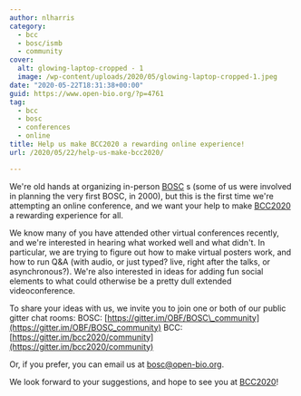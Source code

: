 ```yaml
---
author: nlharris
category:
  - bcc
  - bosc/ismb
  - community
cover:
  alt: glowing-laptop-cropped - 1
  image: /wp-content/uploads/2020/05/glowing-laptop-cropped-1.jpeg
date: "2020-05-22T18:31:38+00:00"
guid: https://www.open-bio.org/?p=4761
tag:
  - bcc
  - bosc
  - conferences
  - online
title: Help us make BCC2020 a rewarding online experience!
url: /2020/05/22/help-us-make-bcc2020/

---
```

We're old hands at organizing in-person [BOSC](/events/bosc/about/) s (some of us were involved in planning the very first BOSC, in 2000), but this is the first time we're attempting an online conference, and we want your help to make [BCC2020](https://bcc2020.github.io/) a rewarding experience for all.

We know many of you have attended other virtual conferences recently, and we're interested in hearing what worked well and what didn't. In particular, we are trying to figure out how to make virtual posters work, and how to run Q&A (with audio, or just typed? live, right after the talks, or asynchronous?). We're also interested in ideas for adding fun social elements to what could otherwise be a pretty dull extended videoconference.

To share your ideas with us, we invite you to join one or both of our public gitter chat rooms:
BOSC: [https://gitter.im/OBF/BOSC\_community](https://gitter.im/OBF/BOSC_community)
BCC: [https://gitter.im/bcc2020/community](https://gitter.im/bcc2020/community)

Or, if you prefer, you can email us at bosc@open-bio.org.

We look forward to your suggestions, and hope to see you at [BCC2020](https://bcc2020.github.io/)!
